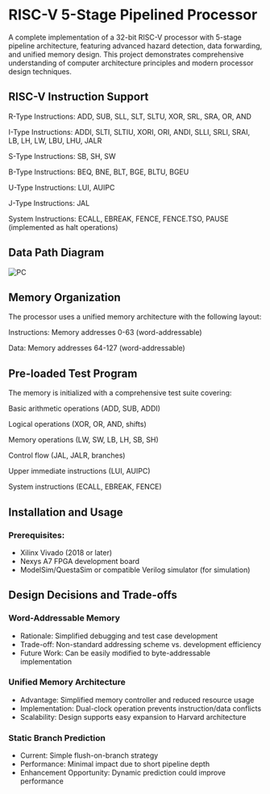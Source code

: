 # RISC-V 5-Stage Pipelined Processor
A complete implementation of a 32-bit RISC-V processor with 5-stage pipeline architecture, featuring advanced hazard detection, data forwarding, and unified memory design. This project demonstrates comprehensive understanding of computer architecture principles and modern processor design techniques.
## RISC-V Instruction Support
R-Type Instructions: ADD, SUB, SLL, SLT, SLTU, XOR, SRL, SRA, OR, AND

I-Type Instructions: ADDI, SLTI, SLTIU, XORI, ORI, ANDI, SLLI, SRLI, SRAI, LB, LH, LW, LBU, LHU, JALR

S-Type Instructions: SB, SH, SW

B-Type Instructions: BEQ, BNE, BLT, BGE, BLTU, BGEU

U-Type Instructions: LUI, AUIPC

J-Type Instructions: JAL

System Instructions: ECALL, EBREAK, FENCE, FENCE.TSO, PAUSE (implemented as halt operations)

## Data Path Diagram
![PC](https://github.com/user-attachments/assets/b3c5ec00-98ef-44cf-a204-01d6fecb708f)

## Memory Organization
The processor uses a unified memory architecture with the following layout:

Instructions: Memory addresses 0-63 (word-addressable)

Data: Memory addresses 64-127 (word-addressable)


## Pre-loaded Test Program
The memory is initialized with a comprehensive test suite covering:

Basic arithmetic operations (ADD, SUB, ADDI)

Logical operations (XOR, OR, AND, shifts)

Memory operations (LW, SW, LB, LH, SB, SH)

Control flow (JAL, JALR, branches)

Upper immediate instructions (LUI, AUIPC)

System instructions (ECALL, EBREAK, FENCE)


## Installation and Usage
### Prerequisites:
- Xilinx Vivado (2018 or later)
- Nexys A7 FPGA development board
- ModelSim/QuestaSim or compatible Verilog simulator (for simulation)


## Design Decisions and Trade-offs
### Word-Addressable Memory
* Rationale: Simplified debugging and test case development
* Trade-off: Non-standard addressing scheme vs. development efficiency
* Future Work: Can be easily modified to byte-addressable implementation
### Unified Memory Architecture
* Advantage: Simplified memory controller and reduced resource usage
* Implementation: Dual-clock operation prevents instruction/data conflicts
* Scalability: Design supports easy expansion to Harvard architecture
### Static Branch Prediction
* Current: Simple flush-on-branch strategy
* Performance: Minimal impact due to short pipeline depth
* Enhancement Opportunity: Dynamic prediction could improve performance






